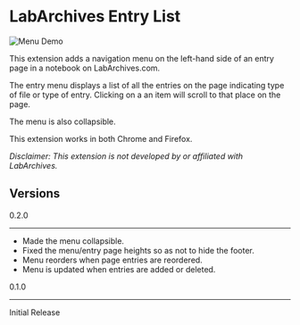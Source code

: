 # LabArchives Entry List

![Menu Demo](images/demo.gif)

This extension adds a navigation menu on the left-hand side of an entry page in a notebook on LabArchives.com.  

The entry menu displays a list of all the entries on the page indicating type of file or type of entry.  Clicking on a an item will scroll to that place on the page.

The menu is also collapsible.

This extension works in both Chrome and Firefox.

*Disclaimer: This extension is not developed by or affiliated with LabArchives.*

## Versions

0.2.0
***
- Made the menu collapsible.  
- Fixed the menu/entry page heights so as not to hide the footer.
- Menu reorders when page entries are reordered.
- Menu is updated when entries are added or deleted.

0.1.0
***
Initial Release